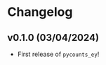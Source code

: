 # Changelog

<!--next-version-placeholder-->

## v0.1.0 (03/04/2024)

- First release of `pycounts_ey`!